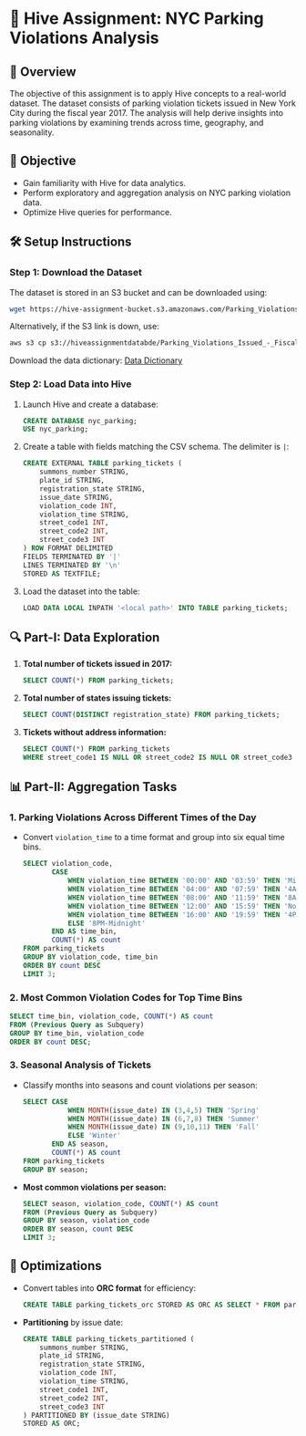 # 🚗 Hive Assignment: NYC Parking Violations Analysis

## 📌 Overview
The objective of this assignment is to apply Hive concepts to a real-world dataset. The dataset consists of parking violation tickets issued in New York City during the fiscal year 2017. The analysis will help derive insights into parking violations by examining trends across time, geography, and seasonality.

## 🎯 **Objective**
- Gain familiarity with Hive for data analytics.
- Perform exploratory and aggregation analysis on NYC parking violation data.
- Optimize Hive queries for performance.

## 🛠️ **Setup Instructions**
### **Step 1: Download the Dataset**
The dataset is stored in an S3 bucket and can be downloaded using:
```bash
wget https://hive-assignment-bucket.s3.amazonaws.com/Parking_Violations_Issued_-_Fiscal_Year_2017.csv
```
Alternatively, if the S3 link is down, use:
```bash
aws s3 cp s3://hiveassignmentdatabde/Parking_Violations_Issued_-_Fiscal_Year_2017.csv s3://<your-bucket-name>
```

Download the data dictionary:
[Data Dictionary](https://data.cityofnewyork.us/City-Government/Parking-Violations-Issued-Fiscal-Year-2017/2bnn-yakx)

### **Step 2: Load Data into Hive**
1. Launch Hive and create a database:
   ```sql
   CREATE DATABASE nyc_parking;
   USE nyc_parking;
   ```
2. Create a table with fields matching the CSV schema. The delimiter is `|`:
   ```sql
   CREATE EXTERNAL TABLE parking_tickets (
       summons_number STRING,
       plate_id STRING,
       registration_state STRING,
       issue_date STRING,
       violation_code INT,
       violation_time STRING,
       street_code1 INT,
       street_code2 INT,
       street_code3 INT
   ) ROW FORMAT DELIMITED
   FIELDS TERMINATED BY '|'
   LINES TERMINATED BY '\n'
   STORED AS TEXTFILE;
   ```
3. Load the dataset into the table:
   ```sql
   LOAD DATA LOCAL INPATH '<local path>' INTO TABLE parking_tickets;
   ```

## 🔍 **Part-I: Data Exploration**
1. **Total number of tickets issued in 2017:**
   ```sql
   SELECT COUNT(*) FROM parking_tickets;
   ```
2. **Total number of states issuing tickets:**
   ```sql
   SELECT COUNT(DISTINCT registration_state) FROM parking_tickets;
   ```
3. **Tickets without address information:**
   ```sql
   SELECT COUNT(*) FROM parking_tickets
   WHERE street_code1 IS NULL OR street_code2 IS NULL OR street_code3 IS NULL;
   ```

## 📊 **Part-II: Aggregation Tasks**
### **1. Parking Violations Across Different Times of the Day**
- Convert `violation_time` to a time format and group into six equal time bins.
  ```sql
  SELECT violation_code,
         CASE
             WHEN violation_time BETWEEN '00:00' AND '03:59' THEN 'Midnight-4AM'
             WHEN violation_time BETWEEN '04:00' AND '07:59' THEN '4AM-8AM'
             WHEN violation_time BETWEEN '08:00' AND '11:59' THEN '8AM-Noon'
             WHEN violation_time BETWEEN '12:00' AND '15:59' THEN 'Noon-4PM'
             WHEN violation_time BETWEEN '16:00' AND '19:59' THEN '4PM-8PM'
             ELSE '8PM-Midnight'
         END AS time_bin,
         COUNT(*) AS count
  FROM parking_tickets
  GROUP BY violation_code, time_bin
  ORDER BY count DESC
  LIMIT 3;
  ```

### **2. Most Common Violation Codes for Top Time Bins**
  ```sql
  SELECT time_bin, violation_code, COUNT(*) AS count
  FROM (Previous Query as Subquery)
  GROUP BY time_bin, violation_code
  ORDER BY count DESC;
  ```

### **3. Seasonal Analysis of Tickets**
- Classify months into seasons and count violations per season:
  ```sql
  SELECT CASE
             WHEN MONTH(issue_date) IN (3,4,5) THEN 'Spring'
             WHEN MONTH(issue_date) IN (6,7,8) THEN 'Summer'
             WHEN MONTH(issue_date) IN (9,10,11) THEN 'Fall'
             ELSE 'Winter'
         END AS season,
         COUNT(*) AS count
  FROM parking_tickets
  GROUP BY season;
  ```

- **Most common violations per season:**
  ```sql
  SELECT season, violation_code, COUNT(*) AS count
  FROM (Previous Query as Subquery)
  GROUP BY season, violation_code
  ORDER BY season, count DESC
  LIMIT 3;
  ```

## 🚀 **Optimizations**
- Convert tables into **ORC format** for efficiency:
  ```sql
  CREATE TABLE parking_tickets_orc STORED AS ORC AS SELECT * FROM parking_tickets;
  ```
- **Partitioning** by issue date:
  ```sql
  CREATE TABLE parking_tickets_partitioned (
      summons_number STRING,
      plate_id STRING,
      registration_state STRING,
      violation_code INT,
      violation_time STRING,
      street_code1 INT,
      street_code2 INT,
      street_code3 INT
  ) PARTITIONED BY (issue_date STRING)
  STORED AS ORC;
  ```
